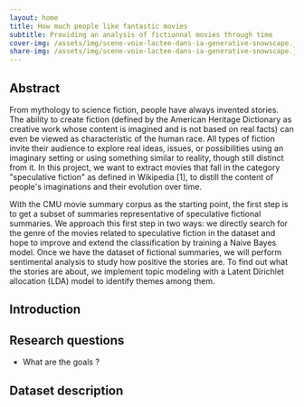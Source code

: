 ```yaml
---
layout: home
title: How much people like fantastic movies
subtitle: Providing an analysis of fictionnal movies through time
cover-img: /assets/img/scene-voie-lactee-dans-ia-generative-snowscape.jpg
share-img: /assets/img/scene-voie-lactee-dans-ia-generative-snowscape.jpg
---
```


## Abstract

From mythology to science fiction, people have always invented stories. The ability to create fiction (defined by the American Heritage Dictionary as creative work whose content is imagined and is not based on real facts) can even be viewed as characteristic of the human race. All types of fiction invite their audience to explore real ideas, issues, or possibilities using an imaginary setting or using something similar to reality, though still distinct from it. In this project, we want to extract movies that fall in the category "speculative fiction" as defined in Wikipedia [1], to distill the content of people's imaginations and their evolution over time.

With the CMU movie summary corpus as the starting point, the first step is to get a subset of summaries representative of speculative fictional summaries. We approach this first step in two ways: we directly search for the genre of the movies related to speculative fiction in the dataset and hope to improve and extend the classification by training a Naive Bayes model. Once we have the dataset of fictional summaries, we will perform sentimental analysis to study how positive the stories are. To find out what the stories are about, we implement topic modeling with a Latent Dirichlet allocation (LDA) model to identify themes among them.

## Introduction

## Research questions

- What are the goals ?

## Dataset description




